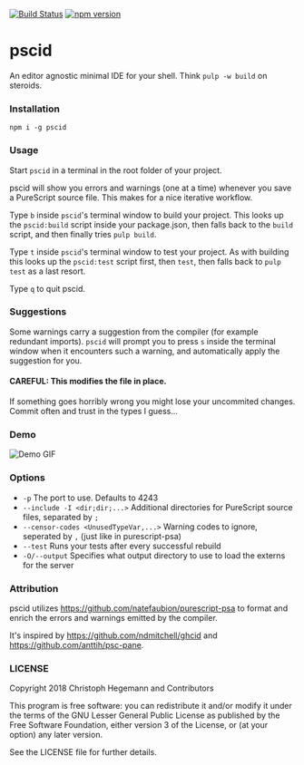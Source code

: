 [![Build Status](https://dev.azure.com/christophhegemann1337/pscid/_apis/build/status/kRITZCREEK.pscid?branchName=master)](https://dev.azure.com/christophhegemann1337/pscid/_build/latest?definitionId=1&branchName=master)
[![npm version](https://badge.fury.io/js/pscid.svg)](https://badge.fury.io/js/pscid)

pscid
===

An editor agnostic minimal IDE for your shell. Think `pulp -w build` on steroids.

### Installation

`npm i -g pscid`

### Usage

Start `pscid` in a terminal in the root folder of your project.

pscid will show you errors and warnings (one at a time) whenever you save a PureScript source file. This makes for a nice iterative workflow.

Type `b` inside `pscid`'s terminal window to build your project. This looks up the `pscid:build` script inside your package.json, then falls back to the `build` script, and then finally tries `pulp build`.

Type `t` inside `pscid`'s terminal window to test your project. As with building this looks up the `pscid:test` script first, then `test`, then falls back to `pulp test` as a last resort.

Type `q` to quit pscid.

### Suggestions

Some warnings carry a suggestion from the compiler (for example redundant
imports). `pscid` will prompt you to press `s` inside the terminal window when
it encounters such a warning, and automatically apply the suggestion for you.

#### CAREFUL: This modifies the file in place.

If something goes horribly wrong you might lose your uncommited changes. Commit
often and trust in the types I guess...

### Demo

![Demo GIF](http://i.imgur.com/ssBtu6w.gif)

### Options
  - `-p` The port to use. Defaults to 4243
  - `--include -I <dir;dir;...>`  Additional directories for PureScript source files, separated by `;`
  - `--censor-codes <UnusedTypeVar,...>` Warning codes to ignore, seperated by `,` (just like in purescript-psa)
  - `--test` Runs your tests after every successful rebuild
  - `-O/--output` Specifies what output directory to use to load the externs for the server

### Attribution

pscid utilizes https://github.com/natefaubion/purescript-psa to format and enrich the errors and warnings emitted by the compiler.

It's inspired by https://github.com/ndmitchell/ghcid and https://github.com/anttih/psc-pane.

### LICENSE

Copyright 2018 Christoph Hegemann and Contributors

This program is free software: you can redistribute it and/or modify it under the terms of the GNU Lesser General Public License as published by the Free Software Foundation, either version 3 of the License, or (at your option) any later version.

See the LICENSE file for further details.
